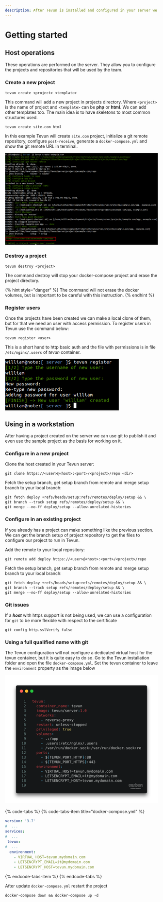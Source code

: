 ```yaml
---
description: After Tevun is installed and configured in your server we can go ahead
---
```


# Getting started

## Host operations

These operations are performed on the server. They allow you to configure the projects and repositories that will be used by the team.

### Create a new project

```text
tevun create <project> <template>
```

This command will add a new project in projects directory. Where `<project>` is the name of project and `<template>` can be **php** or **html**. We can add other templates too. The main idea is to have skeletons to most common structures used.

```text
tevun create site.com html
```

In this example Tevun will create `site.com` project, initialize a git remote repository, configure `post-receive`, generate a `docker-compose.yml` and show the git remote URL in terminal.

![](.gitbook/assets/image%20%285%29.png)

### **Destroy a project**

```text
tevun destroy <project>
```

The command destroy will stop your docker-compose project and erase the project directory.

{% hint style="danger" %}
The command will not erase the docker volumes, but is important to be careful with this instruction.
{% endhint %}

### Register users

Once the projects have been created we can make a local clone of them, but for that we need an user with access permission. To register users in Tevun use the command below:

```text
tevun register <user>
```

This is a short hand to http basic auth and the file with permissions is in file `/etc/nginx/.users` of _tevun_ container.

![](.gitbook/assets/image%20%2812%29.png)

## Using in a workstation

After having a project created on the server we can use git to publish it and even use the sample project as the basis for working on it.

### Configure in a new project

Clone the host created in your Tevun server:

```text
git clone https://<user>@<host>:<port>/<project>/repo <dir>
```

Fetch the setup branch, get setup branch from remote and merge setup branch to your local branch:

```text
git fetch deploy +refs/heads/setup:refs/remotes/deploy/setup && \
git branch --track setup refs/remotes/deploy/setup && \
git merge --no-ff deploy/setup --allow-unrelated-histories
```

### **Configure in an existing project**

If you already has a project can make something like the previous section. We can get the branch setup of project repository to get the files to configure our project to run in Tevun.

Add the remote to your local repository:

```text
git remote add deploy https://<user>@<host>:<port>/<project>/repo
```

Fetch the setup branch, get setup branch from remote and merge setup branch to your local branch:

```text
git fetch deploy +refs/heads/setup:refs/remotes/deploy/setup && \
git branch --track setup refs/remotes/deploy/setup && \
git merge --no-ff deploy/setup --allow-unrelated-histories
```

### Git issues

If a _**host**_ with https support is not being used, we can use a configuration for `git` to be more flexible with respect to the certificate

```text
git config http.sslVerify false
```

### Using a full qualified name with git

The Tevun configuration will not configure a dedicated virtual host for the tevun container, but it is quite easy to do so. Go to the Tevun installation folder and open the file `docker-compose.yml`. Set the tevun container to leave the `environment` property as the image below

![](.gitbook/assets/image%20%2814%29.png)

{% code-tabs %}
{% code-tabs-item title="docker-compose.yml" %}
```yaml
version: '3.7'
#  ...
services:
#  ...
 tevun:
#  ...
  environment:
    - VIRTUAL_HOST=tevun.mydomain.com
    - LETSENCRYPT_EMAIL=it@mydomain.com
    - LETSENCRYPT_HOST=tevun.mydomain.com
```
{% endcode-tabs-item %}
{% endcode-tabs %}

After update `docker-compose.yml` restart the project

```text
docker-compose down && docker-compose up -d
```

